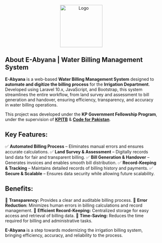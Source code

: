 <p align="center"><img src="https://upload.wikimedia.org/wikipedia/commons/thumb/c/c9/KP_logo.png/467px-KP_logo.png" width="140" alt="Logo"></p>


## About E-Abyana | Water Billing Management System

<b>E-Abyana</b> is a web-based <b>Water Billing Management System</b> designed to <b>automate and digitize the billing process</b> for the <b>Irrigation Department</b>. Developed using Laravel 10.x, JavaScript, and Bootstrap, this system streamlines the entire workflow, from land survey and assessment to bill generation and handover, ensuring efficiency, transparency, and accuracy in water billing operations.

This project was developed under the <b>KP Government Fellowship Program</b>, under the supervision of <a href="https://www.kpitb.gov.pk/"><b>KPITB</b></a> & <a href="https://codeforpakistan.org/"><b>Code for Pakistan</b></a>.

## Key Features:

✅ <b>Automated Billing Process</b> – Eliminates manual errors and ensures accurate calculations.
✅ <b>Land Survey & Assessment</b> – Digitally records land data for fair and transparent billing.
✅ <b>Bill Generation & Handover</b> – Generates invoices and enables smooth bill distribution.
✅ <b>Record-Keeping & Tracking</b> – Maintains detailed records of billing history and payments.
✅ <b>Secure & Scalable</b> – Ensures data security while allowing future scalability.

## Benefits:

🔹 <b>Transparency:</b> Provides a clear and auditable billing process.
🔹 <b>Error Reduction:</b> Minimizes human errors in billing calculations and record management.
🔹 <b>Efficient Record-Keeping:</b> Centralized storage for easy access and retrieval of billing data.
🔹 <b>Time-Saving:</b> Reduces the time required for billing and administrative tasks.

<b>E-Abyana</b> is a step towards modernizing the irrigation billing system, bringing efficiency, accuracy, and reliability to the process.
